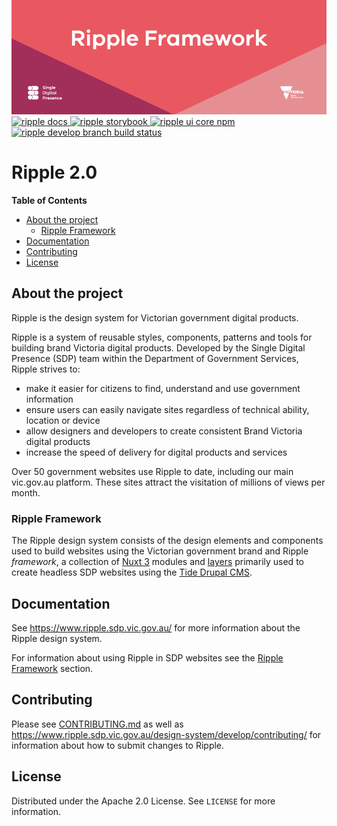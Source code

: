 
<img src="/docs/public/assets/img/ripple-header-title.png" alt="Ripple framework" style="margin-top: -70px;" />


<a href="https://www.ripple.sdp.vic.gov.au/">
  <img src="https://img.shields.io/badge/ripple_framework-docs-ef4b5e" alt="ripple docs">
</a>

<a href="https://www.ripple.sdp.vic.gov.au/storybook">
  <img src="https://img.shields.io/badge/ripple_framework-storybook-ef4b5e" alt="ripple storybook">
</a>

<a href="https://www.npmjs.com/package/@dpc-sdp/ripple-ui-core">
  <img src="https://img.shields.io/npm/dw/%40dpc-sdp/ripple-ui-core?logo=npm&logoColor=white&color=%23ef4b5e" alt="ripple ui core npm">
</a>

<a href="https://app.circleci.com/pipelines/github/dpc-sdp/ripple-framework?branch=develop">
  <img src="https://img.shields.io/circleci/build/github/dpc-sdp/ripple-framework/develop?logo=circle" alt="ripple develop branch build status">
</a>

# Ripple 2.0


<!-- TABLE OF CONTENTS -->
**Table of Contents**
- [About the project](#about-the-project)
  - [Ripple Framework](#ripple-framework)
- [Documentation](#documentation)
- [Contributing](#contributing)
- [License](#license)

## About the project

Ripple is the design system for Victorian government digital products.

Ripple is a system of reusable styles, components, patterns and tools for building brand Victoria digital products. Developed by the Single Digital Presence (SDP) team within the Department of Government Services, Ripple strives to:

- make it easier for citizens to find, understand and use government information
- ensure users can easily navigate sites regardless of technical ability, location or device
- allow designers and developers to create consistent Brand Victoria digital products
- increase the speed of delivery for digital products and services

Over 50 government websites use Ripple to date, including our main vic.gov.au platform. These sites attract the visitation of millions of views per month.


### Ripple Framework

The Ripple design system consists of the design elements and components used to build websites using the Victorian government brand and Ripple _framework_, a collection of [Nuxt 3](https://www.ripple.sdp.vic.gov.au/framework/key-concepts/nuxt/) modules and [layers](https://www.ripple.sdp.vic.gov.au/framework/key-concepts/nuxt-layers) primarily used to create headless SDP websites using the [Tide Drupal CMS](https://github.com/dpc-sdp/tide).


## Documentation

See https://www.ripple.sdp.vic.gov.au/ for more information about the Ripple design system.

For information about using Ripple in SDP websites see the [Ripple Framework](https://www.ripple.sdp.vic.gov.au/framework) section.


## Contributing

Please see [CONTRIBUTING.md](CONTRIBUTING.md) as well as https://www.ripple.sdp.vic.gov.au/design-system/develop/contributing/ for information about how to submit changes to Ripple.

## License

Distributed under the Apache 2.0 License. See `LICENSE` for more information.

